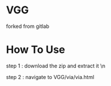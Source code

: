 # VGG
forked from gitlab


# How To Use
step 1 : download the zip and extract it \n

step 2 : navigate to VGG/via/via.html

